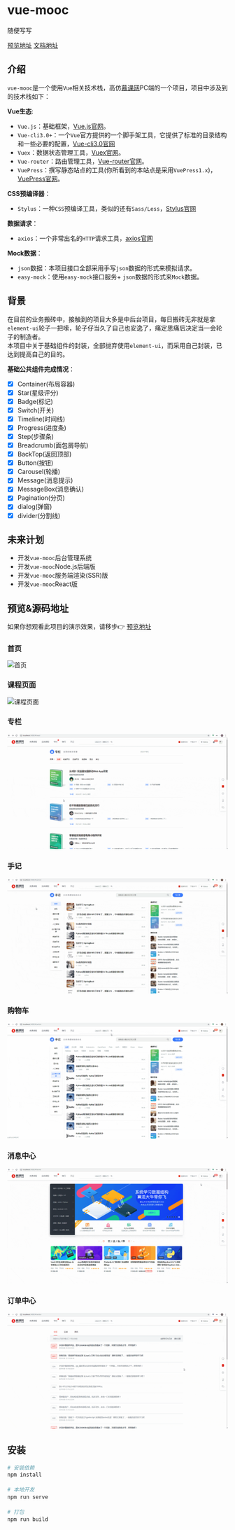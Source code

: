 # vue-mooc

随便写写

[预览地址](https://wangtunan.github.io/vue-mooc/#/home) 
[文档地址](https://wangtunan.github.io/vue-mooc-site/)

## 介绍
`vue-mooc`是一个使用`Vue`相关技术栈，高仿[慕课网](https://www.imooc.com/)PC端的一个项目，项目中涉及到的技术栈如下：

**Vue生态**:
* `Vue.js`：基础框架，[Vue.js官网](https://cn.vuejs.org/)。
* `Vue-cli3.0+`：一个`Vue`官方提供的一个脚手架工具，它提供了标准的目录结构和一些必要的配置，[Vue-cli3.0官网](https://cli.vuejs.org/zh/)
* `Vuex`：数据状态管理工具，[Vuex官网](https://vuex.vuejs.org/)。
* `Vue-router`：路由管理工具，[Vue-router官网](https://router.vuejs.org/)。
* `VuePress`：撰写静态站点的工具(你所看到的本站点是采用`VuePress1.x`)，[VuePress官网](https://v1.vuepress.vuejs.org/)。

**CSS预编译器**：
* `Stylus`：一种`CSS`预编译工具，类似的还有`Sass/Less`，[Stylus官网](https://www.zhangxinxu.com/jq/stylus/)

**数据请求**：
* `axios`：一个非常出名的`HTTP`请求工具，[axios官网](http://www.axios-js.com/)

**Mock数据**：
* `json`数据：本项目接口全部采用手写`json`数据的形式来模拟请求。
* `easy-mock`：使用`easy-mock`接口服务+ `json`数据的形式来`Mock`数据。

## 背景
在目前的业务搬砖中，接触到的项目大多是中后台项目，每日搬砖无非就是拿`element-ui`轮子一把嗦，轮子仔当久了自己也安逸了，痛定思痛后决定当一会轮子的制造者。<br/>
本项目中关于基础组件的封装，全部抛弃使用`element-ui`，而采用自己封装，已达到提高自己的目的。

**基础公共组件完成情况**：<br/>
- [x] Container(布局容器) <br/>
- [x] Star(星级评分) <br/>
- [x] Badge(标记)<br/>
- [x] Switch(开关)<br/>
- [x] Timeline(时间线)<br/>
- [x] Progress(进度条)<br/>
- [x] Step(步骤条)<br/>
- [x] Breadcrumb(面包屑导航)<br/>
- [x] BackTop(返回顶部)<br/>
- [x] Button(按钮)<br/>
- [x] Carousel(轮播)<br/>
- [x] Message(消息提示)<br/>
- [x] MessageBox(消息确认)<br/>
- [x] Pagination(分页)<br/>
- [x] dialog(弹窗)<br/>
- [x] divider(分割线)<br/>

## 未来计划
- 开发`vue-mooc`后台管理系统 <br/>
- 开发`vue-mooc`Node.js后端版 <br/>
- 开发`vue-mooc`服务端渲染(SSR)版 <br/>
- 开发`vue-mooc`React版 <br/>


## 预览&源码地址

如果你想观看此项目的演示效果，请移步:point_right: [预览地址](https://wangtunan.github.io/vue-mooc/#/home) <br/>

### 首页
![首页](./docs/images/1.gif)

### 课程页面
![课程页面](./docs/images/2.gif)

### 专栏
![专栏](./docs/images/3.gif)

### 手记
![手记](./docs/images/4.gif)

### 购物车
![购物车](./docs/images/5.gif)

### 消息中心
![消息中心](./docs/images/6.gif)

### 订单中心
![订单中心](./docs/images/7.gif)


## 安装
```sh
# 安装依赖
npm install

# 本地开发
npm run serve

# 打包
npm run build
```
